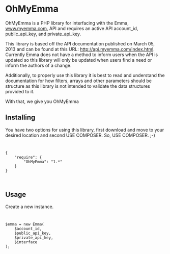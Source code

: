 OhMyEmma
========

OhMyEmma is a PHP library for interfacing with the Emma, www.myemma.com, API and
requires an active API account_id, public_api_key, and private_api_key.

This library is based off the API documentation published on March 05, 2013 and
can be found at this URL: http://api.myemma.com/index.html. Currently Emma does
not have a method to inform users when the API is updated so this library will
only be updated when users find a need or inform the authors of a change. 

Additionally, to properly use this library it is best to read and understand
the documentation for how filters, arrays and other parameters should be 
structure as this library is not intended to validate the data structures 
provided to it. 

With that, we give you OhMyEmma

## Installing ##

You have two options for using this library, first download and move to your 
desired location and second USE COMPOSER. So, USE COMPOSER. ;-)

<code>
<pre>
{
    "require": {
        "OhMyEmma": "1.*"
    }
}
</pre>
</code>

## Usage ##

Create a new instance. 
<code>
<pre>
$emma = new Emma(
    $account_id,
    $public_api_key,
    $private_api_key,
    $interface
);
</pre>
</code>
